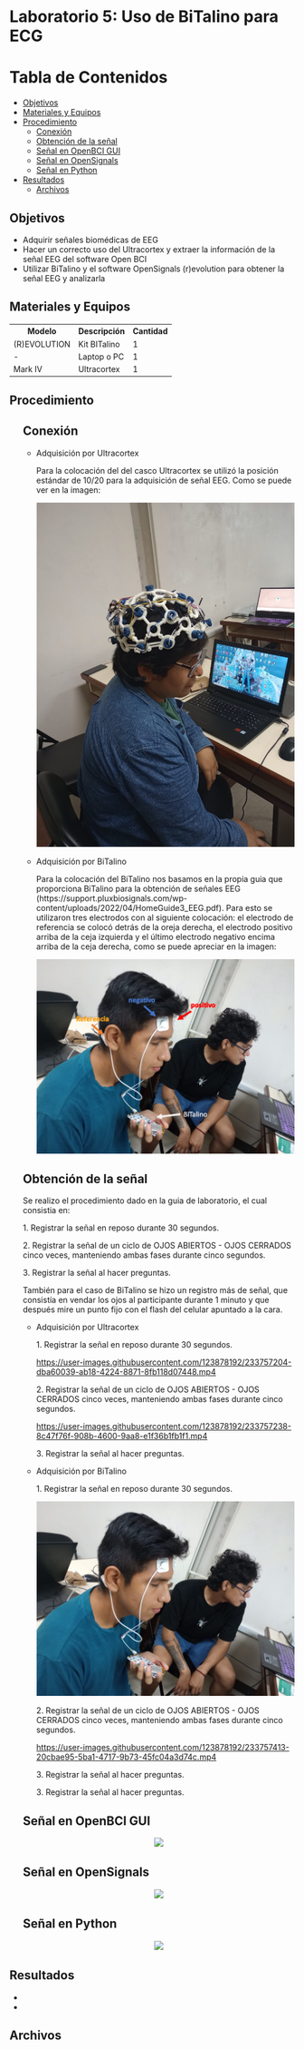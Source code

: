 <h1>Laboratorio 5: Uso de BiTalino para ECG</h1>
<h1>Tabla de Contenidos</h1>
<ul>
  <li> <a href="#Objetivos"> Objetivos </a> </li>
  <li> <a href="#materiales"> Materiales y Equipos </a> </li> 
  <li> <a href="#proce"> Procedimiento  </a> 
  	<ul>
  		 <li> <a href="#conex"> Conexión  </a> </li> 
      <li> <a href="#obt"> Obtención de la señal  </a> </li>
      <li> <a href="#señalbci"> Señal en OpenBCI GUI </a> </li> 
      <li> <a href="#señalo"> Señal en OpenSignals </a> </li> 
      <li> <a href="#señalp"> Señal en Python </a> </li> 
  	</ul>
  </li>
  <li> <a href="#res"> Resultados </a> 
  	<ul>
      <li> <a href="#archiv"> Archivos </a> </li> 
  	</ul>
  </li>
</ul>
<h2 id="Objetivos">Objetivos</h1>
<ul>
  <li> </a> Adquirir señales biomédicas de EEG</a> </li> 
  <li> </a> Hacer un correcto uso del Ultracortex y extraer la información de la señal EEG del software Open BCI </a> </li> 
  <li> </a> Utilizar BiTalino y el software OpenSignals (r)evolution para obtener la señal EEG y analizarla</a> </li> 
</ul>
<h2 id="materiales">Materiales y Equipos</h1>
<table>
  <tr>
    <th>Modelo</th>
    <th>Descripción</th>
    <th>Cantidad </th>
  </tr>
  <tr>
    <td>(R)EVOLUTION</td>
    <td>Kit BITalino</td>
    <td>1</td>
  </tr>
  <tr>
    <td>-</td>
    <td>Laptop o PC</td>
    <td>1</td>
  </tr>
  <tr>
    <td>Mark IV</td>
    <td>Ultracortex</td>
    <td>1</td>
  </tr>
 </table>

<h2 id="proce">Procedimiento</h1>
<ul>
<h2 id="conex">Conexión</h1>
  <ul>
  <li> </a>Adquisición por Ultracortex</a> </li> 
  <p>Para la colocación del del casco Ultracortex se utilizó la posición estándar de 10/20 para la adquisición de señal EEG. Como se puede ver en la imagen:</p>
  <p align="center"><img src="../../Imagenes/Ultracortex_colocacion.jpeg"></p>
  
  <li> </a>Adquisición por BiTalino</a> </li> 
  <p>Para la colocación del BiTalino nos basamos en la propia guia que proporciona BiTalino para la obtención de señales EEG (https://support.pluxbiosignals.com/wp-content/uploads/2022/04/HomeGuide3_EEG.pdf). Para esto se utilizaron tres electrodos con al siguiente colocación: el electrodo de referencia se colocó detrás de la oreja derecha, el electrodo positivo arriba de la ceja izquierda y el último electrodo negativo encima arriba de la ceja derecha, como se puede apreciar en la imagen:</p>
  <p align="center"><img src="../../Imagenes/BiTalino_EEG_colocacion.png"></p>  
  </ul>

<h2 id="obt">Obtención de la señal </h1>
<p>Se realizo el procedimiento dado en la guia de laboratorio, el cual consistia en:</p>
<p>1. Registrar la señal en reposo durante 30 segundos.</p>
<p>2. Registrar la señal de un ciclo de OJOS ABIERTOS - OJOS CERRADOS cinco veces, manteniendo ambas fases durante cinco segundos.</p>
<p>3. Registrar la señal al hacer preguntas.</p>
<p>También para el caso de BiTalino se hizo un registro más de señal, que consistía en vendar los ojos al participante durante 1 minuto y que después mire un punto fijo con el flash del celular apuntado a la cara.</p>
</p>
<ul>
  <li> </a>Adquisición por Ultracortex</a> </li> 
  <p>1. Registrar la señal en reposo durante 30 segundos.</p>
  
https://user-images.githubusercontent.com/123878192/233757204-dba60039-ab18-4224-8871-8fb118d07448.mp4

  <p>2. Registrar la señal de un ciclo de OJOS ABIERTOS - OJOS CERRADOS cinco veces, manteniendo ambas fases durante cinco segundos.</p>


https://user-images.githubusercontent.com/123878192/233757238-8c47f76f-908b-4600-9aa8-e1f36b1fb1f1.mp4


  <p>3. Registrar la señal al hacer preguntas.</p>

  
  <li> </a>Adquisición por BiTalino</a> </li> 
  <p>1. Registrar la señal en reposo durante 30 segundos.</p>
  
   <p align="center"><img src="../../Imagenes/Bitalino_eeg_reposo.png"></p>  
  <p>2. Registrar la señal de un ciclo de OJOS ABIERTOS - OJOS CERRADOS cinco veces, manteniendo ambas fases durante cinco segundos.</p>
  

https://user-images.githubusercontent.com/123878192/233757413-20cbae95-5ba1-4717-9b73-45fc04a3d74c.mp4


  <p>3. Registrar la señal al hacer preguntas.</p>
  
  <p>3. Registrar la señal al hacer preguntas.</p>
  
</ul>

<h2 id="señalbci">Señal en OpenBCI GUI</h1>
<p align="center"><img src="../../Imagenes/"></p>

<h2 id="señalo">Señal en OpenSignals</h1>
<p align="center"><img src="../../Imagenes/"></p>

<h2 id="señalp">Señal en Python </h1>
<p>
  <p align="center"><img src="../../Imagenes/"></p>
  
</ul>
<h2 id="res">Resultados</h1>
<ul>
  <li> </a>
  <li> </a>
</ul>

<h2 id="archiv">Archivos</h1>

</ul> 


